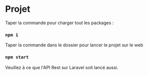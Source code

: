 # Projet 

Taper la commande pour charger tout les packages : 
### `npm i`

Taper la commande dans le dossier pour lancer le projet sur le web 

### `npm start`

Veuillez à ce que l'API Rest sur Laravel soit lancé aussi.
